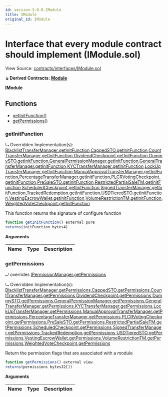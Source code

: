 ```yaml
---
id: version-3.0.0-IModule
title: IModule
original_id: IModule
---
```


# Interface that every module contract should implement (IModule.sol)

View Source: [contracts/interfaces/IModule.sol](../../contracts/interfaces/IModule.sol)

**↘ Derived Contracts: [Module](Module.md)**

**IModule**

## Functions

- [getInitFunction()](#getinitfunction)
- [getPermissions()](#getpermissions)

### getInitFunction

⤿ Overridden Implementation(s): [BlacklistTransferManager.getInitFunction](BlacklistTransferManager.md#getinitfunction),[CappedSTO.getInitFunction](CappedSTO.md#getinitfunction),[CountTransferManager.getInitFunction](CountTransferManager.md#getinitfunction),[DividendCheckpoint.getInitFunction](DividendCheckpoint.md#getinitfunction),[DummySTO.getInitFunction](DummySTO.md#getinitfunction),[GeneralPermissionManager.getInitFunction](GeneralPermissionManager.md#getinitfunction),[GeneralTransferManager.getInitFunction](GeneralTransferManager.md#getinitfunction),[KYCTransferManager.getInitFunction](KYCTransferManager.md#getinitfunction),[LockUpTransferManager.getInitFunction](LockUpTransferManager.md#getinitfunction),[ManualApprovalTransferManager.getInitFunction](ManualApprovalTransferManager.md#getinitfunction),[PercentageTransferManager.getInitFunction](PercentageTransferManager.md#getinitfunction),[PLCRVotingCheckpoint.getInitFunction](PLCRVotingCheckpoint.md#getinitfunction),[PreSaleSTO.getInitFunction](PreSaleSTO.md#getinitfunction),[RestrictedPartialSaleTM.getInitFunction](RestrictedPartialSaleTM.md#getinitfunction),[ScheduledCheckpoint.getInitFunction](ScheduledCheckpoint.md#getinitfunction),[SignedTransferManager.getInitFunction](SignedTransferManager.md#getinitfunction),[TrackedRedemption.getInitFunction](TrackedRedemption.md#getinitfunction),[USDTieredSTO.getInitFunction](USDTieredSTO.md#getinitfunction),[VestingEscrowWallet.getInitFunction](VestingEscrowWallet.md#getinitfunction),[VolumeRestrictionTM.getInitFunction](VolumeRestrictionTM.md#getinitfunction),[WeightedVoteCheckpoint.getInitFunction](WeightedVoteCheckpoint.md#getinitfunction)

This function returns the signature of configure function

```js
function getInitFunction() external pure
returns(initFunction bytes4)
```

**Arguments**

| Name        | Type           | Description  |
| ------------- |------------- | -----|

### getPermissions

⤾ overrides [IPermissionManager.getPermissions](IPermissionManager.md#getpermissions)

⤿ Overridden Implementation(s): [BlacklistTransferManager.getPermissions](BlacklistTransferManager.md#getpermissions),[CappedSTO.getPermissions](CappedSTO.md#getpermissions),[CountTransferManager.getPermissions](CountTransferManager.md#getpermissions),[DividendCheckpoint.getPermissions](DividendCheckpoint.md#getpermissions),[DummySTO.getPermissions](DummySTO.md#getpermissions),[GeneralPermissionManager.getPermissions](GeneralPermissionManager.md#getpermissions),[GeneralTransferManager.getPermissions](GeneralTransferManager.md#getpermissions),[KYCTransferManager.getPermissions](KYCTransferManager.md#getpermissions),[LockUpTransferManager.getPermissions](LockUpTransferManager.md#getpermissions),[ManualApprovalTransferManager.getPermissions](ManualApprovalTransferManager.md#getpermissions),[PercentageTransferManager.getPermissions](PercentageTransferManager.md#getpermissions),[PLCRVotingCheckpoint.getPermissions](PLCRVotingCheckpoint.md#getpermissions),[PreSaleSTO.getPermissions](PreSaleSTO.md#getpermissions),[RestrictedPartialSaleTM.getPermissions](RestrictedPartialSaleTM.md#getpermissions),[ScheduledCheckpoint.getPermissions](ScheduledCheckpoint.md#getpermissions),[SignedTransferManager.getPermissions](SignedTransferManager.md#getpermissions),[TrackedRedemption.getPermissions](TrackedRedemption.md#getpermissions),[USDTieredSTO.getPermissions](USDTieredSTO.md#getpermissions),[VestingEscrowWallet.getPermissions](VestingEscrowWallet.md#getpermissions),[VolumeRestrictionTM.getPermissions](VolumeRestrictionTM.md#getpermissions),[WeightedVoteCheckpoint.getPermissions](WeightedVoteCheckpoint.md#getpermissions)

Return the permission flags that are associated with a module

```js
function getPermissions() external view
returns(permissions bytes32[])
```

**Arguments**

| Name        | Type           | Description  |
| ------------- |------------- | -----|

